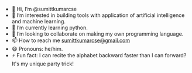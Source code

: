 - 👋 Hi, I’m @sumittkumarcse
- 👀 I’m interested in building tools with application of artificial intelligence and machine learning.
- 🌱 I’m currently learning python.
- 💞️ I’m looking to collaborate on making my own programming language.
- 📫 How to reach me sumittkumarcse@gmail.com
- 😄 Pronouns: he/him.
- ⚡ Fun fact:  I can recite the alphabet backward faster than I can forward? It's my unique party trick!

<!---
sumittkumarcse/sumittkumarcse is a ✨ special ✨ repository because its `README.md` (this file) appears on your GitHub profile.
You can click the Preview link to take a look at your changes.
--->
